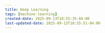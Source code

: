 ```yaml
---
title: Deep Learning
tags: [machine-learning]
created-date: 2025-09-13T10:55:35-04:00
last-updated-date: 2025-09-13T10:55:51-04:00
---
```


